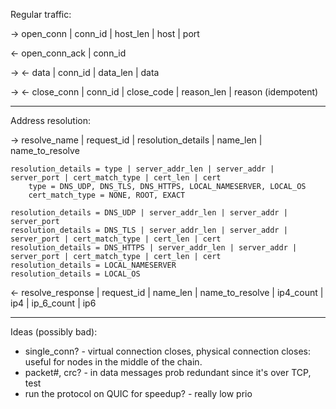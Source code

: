 Regular traffic:

→ open_conn | conn_id | host_len | host | port

← open_conn_ack | conn_id

→ ← data | conn_id | data_len | data

→ ← close_conn | conn_id | close_code | reason_len | reason (idempotent)

---

Address resolution:

→ resolve_name | request_id | resolution_details | name_len | name_to_resolve

    resolution_details = type | server_addr_len | server_addr | server_port | cert_match_type | cert_len | cert
        type = DNS_UDP, DNS_TLS, DNS_HTTPS, LOCAL_NAMESERVER, LOCAL_OS
        cert_match_type = NONE, ROOT, EXACT

    resolution_details = DNS_UDP | server_addr_len | server_addr | server_port
    resolution_details = DNS_TLS | server_addr_len | server_addr | server_port | cert_match_type | cert_len | cert
    resolution_details = DNS_HTTPS | server_addr_len | server_addr | server_port | cert_match_type | cert_len | cert
    resolution_details = LOCAL_NAMESERVER
    resolution_details = LOCAL_OS

← resolve_response | request_id | name_len | name_to_resolve | ip4_count | ip4 | ip_6_count | ip6

---

Ideas (possibly bad):
- single_conn? - virtual connection closes, physical connection closes: useful for nodes in the middle of the chain.
- packet#, crc? - in data messages prob redundant since it's over TCP, test
- run the protocol on QUIC for speedup? - really low prio


